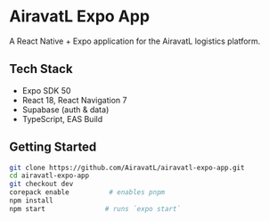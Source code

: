 # AiravatL Expo App

A React Native + Expo application for the AiravatL logistics platform.

## Tech Stack

- Expo SDK 50
- React 18, React Navigation 7
- Supabase (auth & data)
- TypeScript, EAS Build

## Getting Started

```bash
git clone https://github.com/AiravatL/airavatl-expo-app.git
cd airavatl-expo-app
git checkout dev
corepack enable          # enables pnpm
npm install
npm start               # runs `expo start`
```
